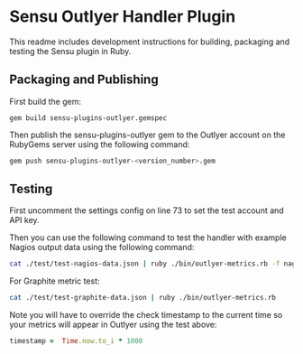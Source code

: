 # Sensu Outlyer Handler Plugin

This readme includes development instructions for building, packaging and testing the Sensu plugin in Ruby.

## Packaging and Publishing

First build the gem:

```
gem build sensu-plugins-outlyer.gemspec
```

Then publish the sensu-plugins-outlyer gem to the Outlyer account on the RubyGems server 
using the following command:

```bash
gem push sensu-plugins-outlyer-<version_number>.gem
```

## Testing

First uncomment the settings config on line 73 to set the test account and API key.

Then you can use the following command to test the handler with example Nagios
output data using the following command:

```bash
cat ./test/test-nagios-data.json | ruby ./bin/outlyer-metrics.rb -f nagios
```
For Graphite metric test:

```bash
cat ./test/test-graphite-data.json | ruby ./bin/outlyer-metrics.rb
```

Note you will have to override the check timestamp to the current time so your
metrics will appear in Outlyer using the test above:

```ruby
timestamp =  Time.now.to_i * 1000
```